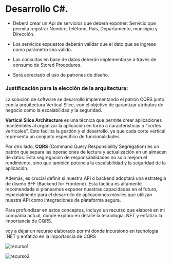 
# Desarrollo C#. 
 
* Deberá crear un Api de servicios que deberá exponer: Servicio que permita registrar Nombre, teléfono, País, Departamento, municipio y Dirección. 
* Los servicios expuestos deberán validar que el dato que se ingrese como parámetro sea 
válido.

* Las consultas en base de datos deberán implementarse a través de consumo de Stored Procedures. 

* Será apreciado el uso de patrones de diseño. 



### Justificación para la elección de la arquitectura:

La solución de software se desarrolló implementando el patrón CQRS junto con la arquitectura Vertical Slice, con el objetivo de garantizar atributos de negocio como la escalabilidad y la seguridad.

**Vertical Slice Architecture** es una técnica que permite crear aplicaciones mantenibles al organizar la aplicación en torno a características o "cortes verticales". Esto facilita la gestión y el desarrollo, ya que cada corte vertical representa un conjunto específico de funcionalidades.

Por otro lado, **CQRS** (Command Query Responsibility Segregation) es un patrón que separa las operaciones de lectura y actualización en un almacén de datos. Esta segregación de responsabilidades no solo mejora el rendimiento, sino que también potencia la escalabilidad y la seguridad de la aplicación.

Además, es crucial definir si nuestra API o backend adoptará una estrategia de diseño BFF (Backend for Frontend). Esta táctica es altamente recomendada si planeamos exponer nuestras capacidades en el futuro, especialmente para el desarrollo de aplicaciones móviles que utilizan nuestra API como integraciones de plataforma segura. 

Para profundizar en estos conceptos, incluyo un recurso que elaboré en mi compañía actual, donde exploro en detalle la tecnología .NET y enfatizo la importancia de CQRS.

voy a dejar un recurso elaborado por mi donde incursiono en tecnologia .NET y enfatizo en la importancia de CQRS

![recurso1](https://github.com/user-attachments/assets/8c7e5887-4f17-458c-a20a-0e9d2ee220b0)

![recurso2](https://github.com/user-attachments/assets/6f0875c9-53cf-4054-a26f-f59df4b18804)



